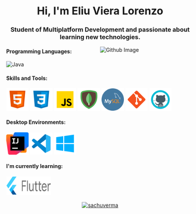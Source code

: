 <h1 align="center">Hi, I'm Eliu Viera Lorenzo</h1>
 
<h3 align="center">Student of Multiplatform Development and passionate about learning new technologies.</h3>

<img width="50%" align="right" alt="Github Image" src="https://raw.githubusercontent.com/onimur/.github/master/.resources/git-header.svg" />

<h4>Programming Languages:</h4>
<p align="left">
 <img style="margin: auto;" src="https://cdn.svgporn.com/logos/java.svg" alt=Java width="45" height="65"/> 
</p>

<h4>Skills and Tools: </h4>
<p align="left">
	<img style="margin: auto;" src="https://raw.githubusercontent.com/sachinverma53121/sachinverma53121/master/icons/html5.png" alt=html5 width="60" height="60"/> 
	<img style="margin: auto;" src="https://raw.githubusercontent.com/sachinverma53121/sachinverma53121/master/icons/css3.png" alt=css3 width="60" height="60"/> 
  <img style="margin: auto;" src="https://raw.githubusercontent.com/sachinverma53121/sachinverma53121/master/icons/js.png" alt=javascript width="60" height="60"/>
	<img style="margin: auto;" src="https://raw.githubusercontent.com/sachinverma53121/sachinverma53121/master/icons/mongo.png" alt=mongodb width="60" height="60"/> 
	<img style="margin: auto;" src="https://raw.githubusercontent.com/sachinverma53121/sachinverma53121/master/icons/mysql.png" alt=mysql width="60" height="60"/> 
	<img style="margin: auto;" src="https://raw.githubusercontent.com/sachinverma53121/sachinverma53121/master/icons/git.png" alt=git width="60" height="60"/>
  <img style="margin: auto;" src="https://raw.githubusercontent.com/sachinverma53121/sachinverma53121/master/icons/github.png" alt=github width="60" height="60"/>
</p>

<h4>Desktop Environments: </h4>
<p align="left">
  <img style="margin: auto;" src="https://github.com/Escadi/Escadi/blob/main/imagenes/JetBrains_IntelliJ_IDEA_Product_Icon.svg.png" alt=IJIdea width="60" height="60"/>
  <img style="margin: auto;" src="https://raw.githubusercontent.com/sachinverma53121/sachinverma53121/master/icons/vsc.png" alt=vs width="60" height="60"/>
  <img style="margin: auto;" src="https://raw.githubusercontent.com/sachinverma53121/sachinverma53121/master/icons/win10.png" alt=windows10 width="60" height="60"/>
</p>

<h4>I'm currently learning: </h4>
  <img style="margin: auto;" src="https://github.com/Escadi/Escadi/blob/main/imagenes/flutterLogo.png" alt=Flutter width="120" height="50"/>
<p align="center">
<a href=www.linkedin.com/in/eliuviera target="blank"><img align="center" src=https://cdn.jsdelivr.net/npm/simple-icons@3.0.1/icons/linkedin.svg alt="sachuverma" height="40" width="40" /></a>
</p>
